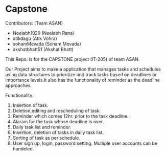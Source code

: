 # Capstone

Contributors:
(Team ASAN)
* Neelabh1929 (Neelabh Rana)
* atikdagu (Atik Vohra)
* sohamMevada (Soham Mevada)
* akshatbhatt51 (Akshat Bhatt)

This Repo. is for the CAPSTONE project (IT-205) of team ASAN.

Our Project aims to make a application that manages tasks and schedules using data structures to
prioritize and track tasks based on deadlines or importance levels.It also has the functionality of reminder as the deadline approaches.

Functionality:

1. Insertion of task. 
2. Deletion,editing and rescheduling of task.
3. Reminder which comes 12hr. prior to the task deadline.
4. Alaram for the task whose deadline is over.
5. Daily task list and reminder.
6. Insertion, deletion of tasks in daily task list.
7. Sorting of task as per schedule.
8. User sign up, login, password setting. Multiple user accounts can be handeled. 

